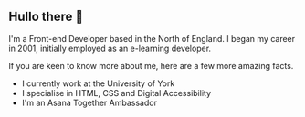 ## Hullo there 👋

I'm a Front-end Developer based in the North of England. I began my career in 2001, initially employed as an e-learning developer.

If you are keen to know more about me, here are a few more amazing facts.

* I currently work at the University of York
* I specialise in HTML, CSS and Digital Accessibility
* I'm an Asana Together Ambassador
